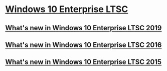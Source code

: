 # [Windows 10 Enterprise LTSC](index.md)
## [What's new in Windows 10 Enterprise LTSC 2019](whats-new-windows-10-2019.md)
## [What's new in Windows 10 Enterprise LTSC 2016](whats-new-windows-10-2016.md)
## [What's new in Windows 10 Enterprise LTSC 2015](whats-new-windows-10-2015.md)
